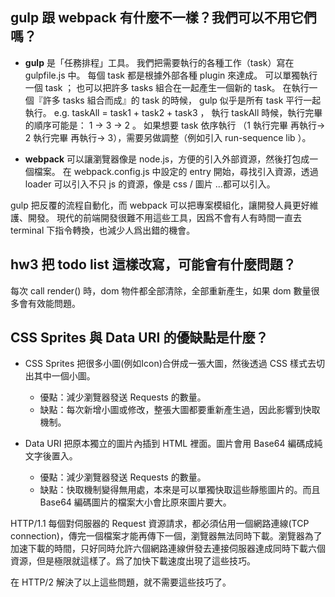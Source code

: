 ## gulp 跟 webpack 有什麼不一樣？我們可以不用它們嗎？
- **gulp** 
是「任務排程」工具。
我們把需要執行的各種工作（task）寫在 gulpfile.js 中。
每個 task 都是根據外部各種 plugin 來達成。
可以單獨執行一個 task ； 也可以把許多 tasks 組合在一起產生一個新的 task。
在執行一個『許多 tasks 組合而成』的 task 的時候， gulp 似乎是所有 task 平行一起執行。
e.g.  taskAll = task1 + task2 + task3 ， 執行 taskAll 時候，執行完畢的順序可能是： 1 -> 3 -> 2 。
如果想要 task 依序執行 （1 執行完畢 再執行-> 2 執行完畢 再執行-> 3），需要另做調整（例如引入 run-sequence lib ）。

- **webpack**
可以讓瀏覽器像是 node.js，方便的引入外部資源，然後打包成一個檔案。
在 webpack.config.js 中設定的 entry 開始，尋找引入資源，透過 loader 可以引入不只 js 的資源，像是 css / 圖片 ...都可以引入。

gulp 把反覆的流程自動化，而 webpack 可以把專案模組化，讓開發人員更好維護、開發。
現代的前端開發很難不用這些工具，因爲不會有人有時間一直去 terminal 下指令轉換，也減少人爲出錯的機會。

## hw3 把 todo list 這樣改寫，可能會有什麼問題？
每次 call render() 時，dom 物件都全部清除，全部重新產生，如果 dom 數量很多會有效能問題。

## CSS Sprites 與 Data URI 的優缺點是什麼？
- CSS Sprites
把很多小圖(例如Icon)合併成一張大圖，然後透過 CSS 樣式去切出其中一個小圖。
  - 優點：減少瀏覽器發送 Requests 的數量。
  - 缺點：每次新增小圖或修改，整張大圖都要重新產生過，因此影響到快取機制。

- Data URI
把原本獨立的圖片內插到 HTML 裡面。圖片會用 Base64 編碼成純文字後置入。
  - 優點：減少瀏覽器發送 Requests 的數量。
  - 缺點：快取機制變得無用處，本來是可以單獨快取這些靜態圖片的。而且 Base64 編碼圖片的檔案大小會比原來圖片要大。

HTTP/1.1 每個對伺服器的 Request 資源請求，都必須佔用一個網路連線(TCP connection)，傳完一個檔案才能再傳下一個，瀏覽器無法同時下載。瀏覽器為了加速下載的時間，只好同時允許六個網路連線併發去連接伺服器達成同時下載六個資源，但是極限就這樣了。爲了加快下載速度出現了這些技巧。

在 HTTP/2 解決了以上這些問題，就不需要這些技巧了。